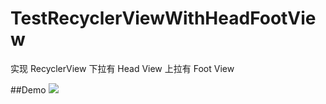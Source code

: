 # TestRecyclerViewWithHeadFootView

实现 RecyclerView 下拉有 Head View 上拉有 Foot View


##Demo
![](https://github.com/wzhnsc/TestRecyclerViewWithHeadFootView/blob/master/gif/show.gif)
